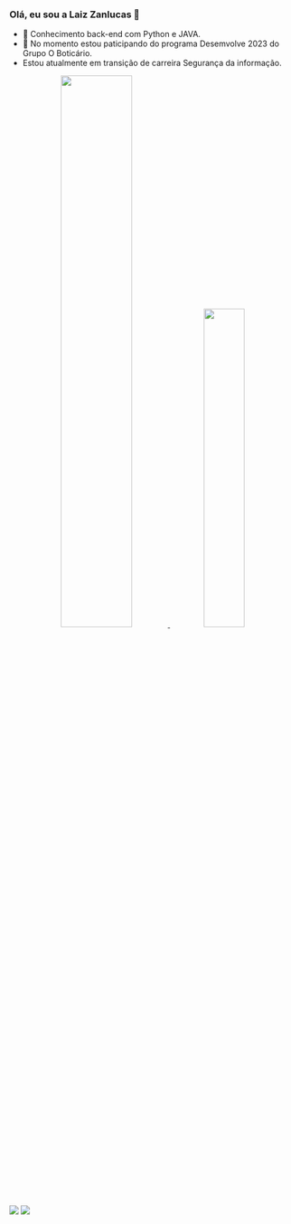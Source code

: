### Olá, eu sou a Laiz Zanlucas 👋

- 🔭 Conhecimento back-end com Python e JAVA.
- 🌱 No momento estou paticipando do programa Desemvolve 2023 do Grupo O Boticário.
- Estou atualmente em transição de carreira Segurança da informação.

<div align="center">
  <a href="https://github.com/zanlucaslaiz">
  <img width="50%" src="https://github-readme-stats.vercel.app/api?username=zanlucaslaiz&show_icons=true&theme=dracula&include_all_commits=true&count_private=true"/>
  <img width="38%" src="https://github-readme-stats.vercel.app/api/top-langs/?username=zanlucaslaiz&layout=compact&langs_count=7&theme=dracula"/>
</div>

<div style="display: inline_block"><br>
  <link rel="stylesheet" href="https://cdn.jsdelivr.net/gh/devicons/devicon@v2.15.1/devicon.min.css">
</div>

##

<div> 
  <a href="https://instagram.com/zanlucas_dev" target="_blank"><img src="https://img.shields.io/badge/Instagram-E4405F?style=for-the-badge&logo=instagram&logoColor=white" target="_blank"></a>
  <a href="https://www.linkedin.com/in/laiz-zanlucas/" target="_blank"><img src="https://img.shields.io/badge/-LinkedIn-%230077B5?style=for-the-badge&logo=linkedin&logoColor=white" target="_blank"></a> 

</div>

